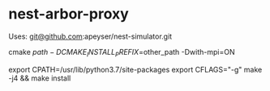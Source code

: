 # nest-arbor-proxy

Uses:
git@github.com:apeyser/nest-simulator.git

cmake $path -DCMAKE_INSTALL_PREFIX=$other_path -Dwith-mpi=ON
  
export CPATH=/usr/lib/python3.7/site-packages
export CFLAGS="-g" 
make -j4 && make install
